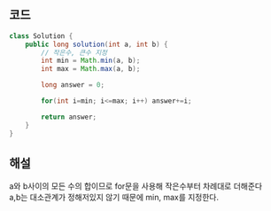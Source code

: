 ## 코드

```java
class Solution {
    public long solution(int a, int b) {
        // 작은수, 큰수 지정
        int min = Math.min(a, b);
        int max = Math.max(a, b);

        long answer = 0;

        for(int i=min; i<=max; i++) answer+=i;

        return answer;
    }
}
```

## 해설

a와 b사이의 모든 수의 합이므로 for문을 사용해 작은수부터 차례대로 더해준다<br/>
a,b는 대소관계가 정해저있지 않기 때문에 min, max를 지정한다.
